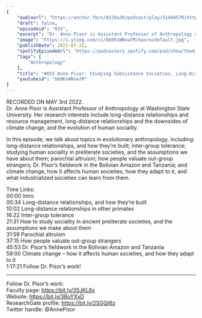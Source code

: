 ```yaml
---
{
	"audiourl": "https://anchor.fm/s/822ba20/podcast/play/51468579/https%3A%2F%2Fd3ctxlq1ktw2nl.cloudfront.net%2Fstaging%2F2022-4-3%2F699dc136-7811-a965-cb6b-e1958c337185.m4a",
	"draft": false,
	"episodeid": "655",
	"excerpt": "Dr. Anne Pisor is Assistant Professor of Anthropology at Washington State University. Her research interests include long-distance relationships and resource management, long-distance relationships and the downsides of climate change, and the evolution of human sociality.",
	"image": "https://i.ytimg.com/vi/bb0KsWNvw7M/maxresdefault.jpg",
	"publishDate": 2022-07-22,
	"spotifyEpisodeUrl": "https://podcasters.spotify.com/pod/show/thedissenter/episodes/655-Anne-Pisor-Studying-Subsistence-Societies--Long-Distance-Relationships--and-Climate-Change-e1i16r3",
	"tags": [
		"Anthropology"
	],
	"title": "#655 Anne Pisor: Studying Subsistence Societies, Long-Distance Relationships, and Climate Change",
	"youtubeid": "bb0KsWNvw7M"
}
---
```

RECORDED ON MAY 3rd 2022.  
Dr. Anne Pisor is Assistant Professor of Anthropology at Washington State University. Her research interests include long-distance relationships and resource management, long-distance relationships and the downsides of climate change, and the evolution of human sociality.

In this episode, we talk about topics in evolutionary anthropology, including: long-distance relationships, and how they’re built; inter-group tolerance; studying human sociality in preliterate societies, and the assumptions we have about them; parochial altruism; how people valuate out-group strangers; Dr. Pisor’s fieldwork in the Bolivian Amazon and Tanzania; and climate change, how it affects human societies, how they adapt to it, and what industrialized societies can learn from them.

Time Links:  
<time>00:00</time> Intro  
<time>00:34</time> Long-distance relationships, and how they’re built  
<time>10:02</time> Long-distance relationships in other primates  
<time>16:22</time> Inter-group tolerance  
<time>21:31</time> How to study sociality in ancient preliterate societies, and the assumptions we make about them  
<time>31:59</time> Parochial altruism  
<time>37:15</time> How people valuate out-group strangers  
<time>45:53</time> Dr. Pisor’s fieldwork in the Bolivian Amazon and Tanzania  
<time>59:00</time> Climate change – how it affects human societies, and how they adapt to it  
<time>1:17:21</time> Follow Dr. Pisor’s work!

---

Follow Dr. Pisor’s work:  
Faculty page: https://bit.ly/35JKL6s  
Website: https://bit.ly/3BuYXxD  
ResearchGate profile: https://bit.ly/2SGQt6z  
Twitter handle: @AnnePisor

